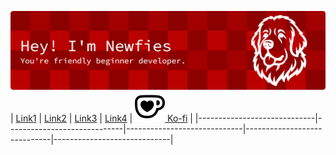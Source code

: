 ![Logo](res/banner.png)
| [Link1](https://google.com) | [Link2](https://google.com) | [Link3](https://google.com) | [Link4](https://google.com) | [ ![Ko-fi](res/Kofi.svg) Ko-fi](https://google.com) |
|-----------------------------|-----------------------------|-----------------------------|-----------------------------|-----------------------------|
